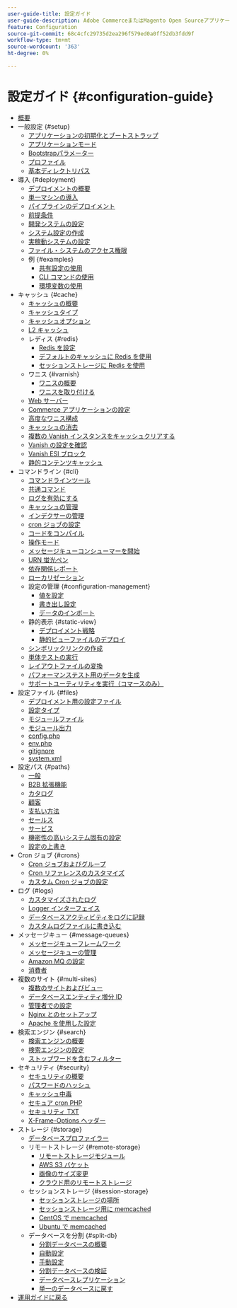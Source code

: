 ```yaml
---
user-guide-title: 設定ガイド
user-guide-description: Adobe CommerceまたはMagento Open Sourceアプリケーションの機能とサービスを設定します。
feature: Configuration
source-git-commit: 68c4cfc29735d2ea296f579ed0a0ff52db3fdd9f
workflow-type: tm+mt
source-wordcount: '363'
ht-degree: 0%

---
```



# 設定ガイド {#configuration-guide}

+ [概要](overview.md)
+ 一般設定 {#setup}
   + [アプリケーションの初期化とブートストラップ](bootstrap/initialization.md)
   + [アプリケーションモード](bootstrap/application-modes.md)
   + [Bootstrapパラメーター](bootstrap/set-parameters.md)
   + [プロファイル](bootstrap/mage-profiler.md)
   + [基本ディレクトリパス](bootstrap/mage-directory.md)
+ 導入 {#deployment}
   + [デプロイメントの概要](deployment/overview.md)
   + [単一マシンの導入](deployment/single-machine.md)
   + [パイプラインのデプロイメント](deployment/technical-details.md)
   + [前提条件](deployment/prerequisites.md)
   + [開発システムの設定](deployment/development-system.md)
   + [システム設定の作成](deployment/build-system.md)
   + [実稼動システムの設定](deployment/production-system.md)
   + [ファイル・システムのアクセス権限](deployment/file-system-permissions.md)
   + 例 {#examples}
      + [共有設定の使用](deployment/example-shared-configuration.md)
      + [CLI コマンドの使用](deployment/example-using-cli.md)
      + [環境変数の使用](deployment/example-environment-variables.md)
+ キャッシュ {#cache}
   + [キャッシュの概要](cache/caching-overview.md)
   + [キャッシュタイプ](cache/cache-types.md)
   + [キャッシュオプション](cache/cache-options.md)
   + [L2 キャッシュ](cache/level-two-cache.md)
   + レディス {#redis}
      + [Redis を設定](cache/config-redis.md)
      + [デフォルトのキャッシュに Redis を使用](cache/redis-pg-cache.md)
      + [セッションストレージに Redis を使用](cache/redis-session.md)
   + ワニス {#varnish}
      + [ワニスの概要](cache/config-varnish.md)
      + [ワニスを取り付ける](cache/config-varnish-install.md)
   + [Web サーバー](cache/config-varnish-server.md)
   + [Commerce アプリケーションの設定](cache/configure-varnish-commerce.md)
   + [高度なワニス構成](cache/config-varnish-advanced.md)
   + [キャッシュの消去](cache/use-varnish-cache.md)
   + [複数の Vanish インスタンスをキャッシュクリアする](cache/use-multiple-varnish-cache.md)
   + [Vanish の設定を確認](cache/config-varnish-final.md)
   + [Vanish ESI ブロック](cache/use-varnish-esi.md)
   + [静的コンテンツキャッシュ](cache/static-content-signing.md)
+ コマンドライン {#cli}
   + [コマンドラインツール](cli/config-cli.md)
   + [共通コマンド](cli/common-cli-commands.md)
   + [ログを有効にする](cli/enable-logging.md)
   + [キャッシュの管理](cli/manage-cache.md)
   + [インデクサーの管理](cli/manage-indexers.md)
   + [cron ジョブの設定](cli/configure-cron-jobs.md)
   + [コードをコンパイル](cli/code-compiler.md)
   + [操作モード](cli/set-mode.md)
   + [メッセージキューコンシューマーを開始](cli/start-message-queues.md)
   + [URN 蛍光ペン](cli/urn-highlighter.md)
   + [依存関係レポート](cli/dependency-reports.md)
   + [ローカリゼーション](cli/localization.md)
   + 設定の管理 {#configuration-management}
      + [値を設定](cli/set-configuration-values.md)
      + [書き出し設定](cli/export-configuration.md)
      + [データのインポート](cli/import-configuration.md)
   + 静的表示 {#static-view}
      + [デプロイメント戦略](cli/static-view-file-strategy.md)
      + [静的ビューファイルのデプロイ](cli/static-view-file-deployment.md)
   + [シンボリックリンクの作成](cli/create-symlinks.md)
   + [単体テストの実行](cli/unit-tests.md)
   + [レイアウトファイルの変換](cli/convert-layout-files.md)
   + [パフォーマンステスト用のデータを生成](cli/generate-data.md)
   + [サポートユーティリティを実行（コマースのみ）](cli/run-support-utilities.md)
+ 設定ファイル {#files}
   + [デプロイメント用の設定ファイル](reference/deployment-files.md)
   + [設定タイプ](reference/config-create-types.md)
   + [モジュールファイル](reference/module-files.md)
   + [モジュール出力](reference/disable-module-output.md)
   + [config.php](reference/config-reference-configphp.md)
   + [env.php](reference/config-reference-envphp.md)
   + [gitignore](reference/config-reference-gitignore.md)
   + [system.xml](reference/config-reference-systemxml.md)
+ 設定パス {#paths}
   + [一般](reference/config-reference-general.md)
   + [B2B 拡張機能](reference/config-reference-b2b.md)
   + [カタログ](reference/config-reference-catalog.md)
   + [顧客](reference/config-reference-customers.md)
   + [支払い方法](reference/config-reference-payment.md)
   + [セールス](reference/config-reference-sales.md)
   + [サービス](reference/config-reference-services.md)
   + [機密性の高いシステム固有の設定](reference/config-reference-sens.md)
   + [設定の上書き](reference/override-config-settings.md)
+ Cron ジョブ {#crons}
   + [Cron ジョブおよびグループ](cron/custom-cron.md)
   + [Cron リファレンスのカスタマイズ](cron/custom-cron-reference.md)
   + [カスタム Cron ジョブの設定](cron/custom-cron-tutorial.md)
+ ログ {#logs}
   + [カスタマイズされたログ](logs/custom-logging.md)
   + [Logger インターフェイス](logs/logger-interface.md)
   + [データベースアクティビティをログに記録](logs/database-activity.md)
   + [カスタムログファイルに書き込む](logs/custom-log-files.md)
+ メッセージキュー {#message-queues}
   + [メッセージキューフレームワーク](queues/message-queue-framework.md)
   + [メッセージキューの管理](queues/manage-message-queues.md)
   + [Amazon MQ の設定](queues/aws-mq.md)
   + [消費者](queues/consumers.md)
+ 複数のサイト {#multi-sites}
   + [複数のサイトおよびビュー](multi-sites/ms-overview.md)
   + [データベースエンティティ増分 ID](multi-sites/change-increment-id.md)
   + [管理者での設定](multi-sites/ms-admin.md)
   + [Nginx とのセットアップ](multi-sites/ms-nginx.md)
   + [Apache を使用した設定](multi-sites/ms-apache.md)
+ 検索エンジン {#search}
   + [検索エンジンの概要](search/overview-search.md)
   + [検索エンジンの設定](search/configure-search-engine.md)
   + [ストップワードを含むフィルター](search/search-stopwords.md)
+ セキュリティ {#security}
   + [セキュリティの概要](security/overview.md)
   + [パスワードのハッシュ](security/password-hashing.md)
   + [キャッシュ中毒](security/cache-poisoning.md)
   + [セキュア cron PHP](security/secure-cron-php.md)
   + [セキュリティ TXT](security/security-txt.md)
   + [X-Frame-Options ヘッダー](security/xframe-options.md)
+ ストレージ {#storage}
   + [データベースプロファイラー](storage/db-profiler.md)
   + リモートストレージ {#remote-storage}
      + [リモートストレージモジュール](remote-storage/remote-storage.md)
      + [AWS S3 バケット](remote-storage/remote-storage-aws-s3.md)
      + [画像のサイズ変更](remote-storage/remote-storage-image-resize.md)
      + [クラウド用のリモートストレージ](remote-storage/cloud-support.md)
   + セッションストレージ {#session-storage}
      + [セッションストレージの場所](storage/sessions.md)
      + [セッションストレージ用に memcached](storage/memcached.md)
      + [CentOS で memcached](storage/memcache-centos.md)
      + [Ubuntu で memcached](storage/memcache-ubuntu.md)
   + データベースを分割 {#split-db}
      + [分割データベースの概要](storage/multi-master.md)
      + [自動設定](storage/multi-master-masterdb.md)
      + [手動設定](storage/multi-master-manual.md)
      + [分割データベースの検証](storage/multi-master-verify.md)
      + [データベースレプリケーション](storage/multi-master-replication.md)
      + [単一のデータベースに戻す](storage/revert-split-database.md)
+ [運用ガイドに戻る](https://experienceleague.adobe.com/docs/commerce-operations/operational-guides/home.html)